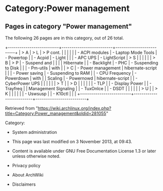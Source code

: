 Category:Power management
=========================

Pages in category "Power management"
------------------------------------

The following 26 pages are in this category, out of 26 total.

+--------------------------+--------------------------+--------------------------+
| > A                      | > L                      | > P cont.                |
|                          |                          |                          |
| -   ACPI modules         | -   Laptop Mode Tools    | -   Powertop             |
| -   Acpid                | -   Light                |                          |
| -   APC UPS              | -   LightScript          | > S                      |
|                          |                          |                          |
| > B                      | > P                      | -   Suspend and          |
|                          |                          |     Hibernate            |
| -   Backlight            | -   PHC                  | -   Suspending to Disk   |
|                          | -   Pm-utils             |     with                 |
| > C                      | -   Power management     |     hibernate-script     |
|                          | -   Power saving         | -   Suspending to RAM    |
| -   CPU Frequency        | -   Powerdown            |     with                 |
|     Scaling              | -   Powernowd            |     hibernate-script     |
| -   CyberPower UPS       |                          |                          |
|                          |                          | > T                      |
| > D                      |                          |                          |
|                          |                          | -   TLP                  |
| -   Display Power        |                          | -   Trayfreq             |
|     Management Signaling |                          | -   TuxOnIce             |
| -   DSDT                 |                          |                          |
|                          |                          | > U                      |
| > K                      |                          |                          |
|                          |                          | -   Uswsusp              |
| -   K10ctl               |                          |                          |
+--------------------------+--------------------------+--------------------------+

Retrieved from
"https://wiki.archlinux.org/index.php?title=Category:Power_management&oldid=281055"

Category:

-   System administration

-   This page was last modified on 3 November 2013, at 09:43.
-   Content is available under GNU Free Documentation License 1.3 or
    later unless otherwise noted.
-   Privacy policy
-   About ArchWiki
-   Disclaimers
